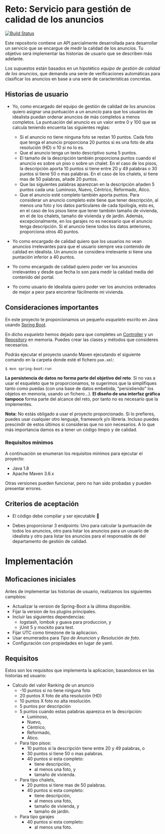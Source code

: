 # Reto: Servicio para gestión de calidad de los anuncios

[![Build Status](https://travis-ci.org/idealista/coding-test-ranking.svg?branch=master)](https://travis-ci.org/idealista/coding-test-ranking)

Este repositorio contiene un API parcialmente desarrollada para desarrollar un servicio que se encargue de medir la calidad de los anuncios. Tu objetivo será implementar las historias de usuario que se describen más adelante.

Los supuestos están basados en un hipotético *equipo de gestión de calidad de los anuncios*, que demanda una serie de verificaciones automáticas para clasificar los anuncios en base a una serie de características concretas.

## Historias de usuario

* Yo, como encargado del equipo de gestión de calidad de los anuncios quiero asignar una puntuación a un anuncio para que los usuarios de idealista puedan ordenar anuncios de más completos a menos completos. La puntuación del anuncio es un valor entre 0 y 100 que se calcula teniendo encuenta las siguientes reglas:
    * Si el anuncio no tiene ninguna foto se restan 10 puntos. Cada foto que tenga el anuncio proporciona 20 puntos si es una foto de alta resolución (HD) o 10 si no lo es.
    * Que el anuncio tenga un texto descriptivo suma 5 puntos.
    * El tamaño de la descripción también proporciona puntos cuando el anuncio es sobre un piso o sobre un chalet. En el caso de los pisos, la descripción aporta 10 puntos si tiene entre 20 y 49 palabras o 30 puntos si tiene 50 o mas palabras. En el caso de los chalets, si tiene mas de 50 palabras, añade 20 puntos.
    * Que las siguientes palabras aparezcan en la descripción añaden 5 puntos cada una: Luminoso, Nuevo, Céntrico, Reformado, Ático.
    * Que el anuncio esté completo también aporta puntos. Para considerar un anuncio completo este tiene que tener descripción, al menos una foto y los datos particulares de cada tipología, esto es, en el caso de los pisos tiene que tener también tamaño de vivienda, en el de los chalets, tamaño de vivienda y de jardín. Además, excepcionalmente, en los garajes no es necesario que el anuncio tenga descripción. Si el anuncio tiene todos los datos anteriores, proporciona otros 40 puntos.

* Yo como encargado de calidad quiero que los usuarios no vean anuncios irrelevantes para que el usuario siempre vea contenido de calidad en idealista. Un anuncio se considera irrelevante si tiene una puntación inferior a 40 puntos.

* Yo como encargado de calidad quiero poder ver los anuncios irrelevantes y desde que fecha lo son para medir la calidad media del contenido del portal.

* Yo como usuario de idealista quiero poder ver los anuncios ordenados de mejor a peor para encontrar fácilmente mi vivienda.

## Consideraciones importantes

En este proyecto te proporcionamos un pequeño *esqueleto* escrito en Java usando [Spring Boot](https://spring.io/projects/spring-boot).

En dicho *esqueleto* hemos dejado para que completes un [Controller](https://docs.spring.io/spring-framework/docs/current/javadoc-api/org/springframework/stereotype/Controller.html) y un [Repository](https://docs.spring.io/spring-framework/docs/current/javadoc-api/org/springframework/stereotype/Repository.html) en memoria. Puedes crear las clases y métodos que consideres necesarios.

Podrás ejecutar el proyecto usando Maven ejecutando el siguiente comando en la carpeta donde esté el fichero `pom.xml`:

```bash
$ mvn spring-boot:run
```

**La persistencia de datos no forma parte del objetivo del reto**. Si no vas a usar el esqueleto que te proporcionamos, te sugerimos que la simplifiques tanto como puedas (con una base de datos embebida, "persistiendo" los objetos en memoria, usando un fichero...). **El diseño de una interfaz gráfica tampoco** forma parte del alcance del reto, por tanto no es necesario que la implementes.

**Nota:** No estás obligado a usar el proyecto proporcionado. Si lo prefieres, puedes usar cualquier otro lenguaje, framework y/o librería. Incluso puedes prescindir de estos últimos si consideras que no son necesarios. A lo que más importancia damos es a tener un código limpio y de calidad.

### Requisitos mínimos

A continuación se enumeran los requisitos mínimos para ejecutar el proyecto:

* Java 1.8
* Apache Maven 3.6.x

Otras versiones pueden funcionar, pero no han sido probadas y pueden presentar errores.

## Criterios de aceptación

* El código debe compilar y ser ejecutable :dancer:

* Debes proporcionar 3 endpoints: Uno para calcular la puntuación de todos los anuncios, otro para listar los anuncios para un usuario de idealista y otro para listar los anuncios para el responsable de del departamento de gestión de calidad.

# Implementación

## Moficaciones iniciales
Antes de implementar las historias de usuario, realizamos los siguientes campbios:

* Actualizar la version de Spring-Boot a la última disponible.
* Fijar la version de los plugins principales.
* Incluir las siguientes dependencias:
    * logstash, lombok y guava para produccion, y
    * jUnit 5 y mockito para test.
* Fijar UTC como timezone de la aplicacion.
* Usar enumerados para *Tipo de Anuncion* y *Resolución de foto*.
* Configuración con propiedades en lugar de yaml.

## Requisitos
Estos son los requisitos que implementa la aplicacion, basandonos en las historias ed usuario:

* Calculo del valor Ranking de un anuncio
    * -10 puntos si no tiene ninguna foto
    * 20 puntos X foto de alta resolución (HD)
    * 10 puntos X foto no alta resolución.
    * 5 puntos por descripción
    * 5 puntos cuando estas palabras aparezca en la descripción:
        * Luminoso,
        * Nuevo,
        * Céntrico,
        * Reformado,
        * Ático.
    * Para tipo pisos:
        * 10 puntos si la descripción tiene entre 20 y 49 palabras, o
        * 30 puntos si tiene 50 o mas palabras.
        * 40 puntos si esta completo:
            * tiene descripción,
            * al menos una foto, y
            * tamaño de vivienda.
    * Para tipo chalets,
        * 20 puntos si tiene mas de 50 palabras.
        * 40 puntos si esta completo:
            * tiene descripción,
            * al menos una foto,
            * tamaño de vivienda, y
            * tamaño de jardín.
    * Para tipo garajes
        * 40 puntos si esta completo:
            * al menos una foto.
